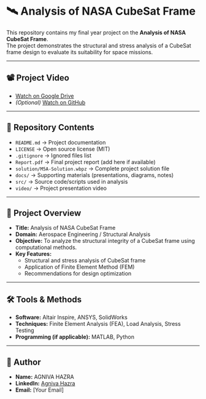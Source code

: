 # 🛰️ Analysis of NASA CubeSat Frame

This repository contains my final year project on the **Analysis of NASA CubeSat Frame**.  
The project demonstrates the structural and stress analysis of a CubeSat frame design to evaluate its suitability for space missions.  

---

## 📽️ Project Video
- [Watch on Google Drive](https://drive.google.com/your-link-here)  
- *(Optional)* [Watch on GitHub](video/Final_Project.mp4)  

---

## 📑 Repository Contents
- `README.md` → Project documentation  
- `LICENSE` → Open source license (MIT)  
- `.gitignore` → Ignored files list  
- `Report.pdf` → Final project report (add here if available)  
- `solution/M5A-Solution.wbpz` → Complete project solution file  
- `docs/` → Supporting materials (presentations, diagrams, notes)  
- `src/` → Source code/scripts used in analysis  
- `video/` → Project presentation video  

---

## 📌 Project Overview
- **Title:** Analysis of NASA CubeSat Frame  
- **Domain:** Aerospace Engineering / Structural Analysis  
- **Objective:** To analyze the structural integrity of a CubeSat frame using computational methods.  
- **Key Features:**
  - Structural and stress analysis of CubeSat frame  
  - Application of Finite Element Method (FEM)  
  - Recommendations for design optimization  

---

## 🛠️ Tools & Methods
- **Software:** Altair Inspire, ANSYS, SolidWorks  
- **Techniques:** Finite Element Analysis (FEA), Load Analysis, Stress Testing  
- **Programming (if applicable):** MATLAB, Python  

---

## 👤 Author
- **Name:** AGNIVA HAZRA  
- **LinkedIn:** [Agniva Hazra](https://www.linkedin.com/in/agniva-hazra-85b4162a7)  
- **Email:** [Your Email]
